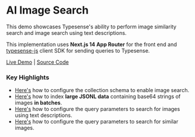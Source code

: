 # AI Image Search

This demo showcases Typesense's ability to perform image similarity search and image search using text descriptions.

This implementation uses **Next.js 14 App Router** for the front end and [typesense-js](https://github.com/typesense/typesense-js) client SDK for sending queries to Typesense.

[Live Demo](https://ai-image-search.typesense.org/) | [Source Code](https://github.com/typesense/showcase-ai-image-search)

### Key Highlights

- [Here's](https://github.com/typesense/showcase-ai-image-search/blob/21657eaddbb6d836ef846a9f58fb46cbfd433b03/scripts/indexTypesense.ts#L37-L57) how to configure the collection schema to enable image search.
- [Here's](https://github.com/typesense/showcase-ai-image-search/blob/21657eaddbb6d836ef846a9f58fb46cbfd433b03/scripts/indexTypesense.ts#L60-L105) how to index **large JSONL data** containing base64 strings of images **in batches**.
- [Here's](https://github.com/typesense/showcase-ai-image-search/blob/21657eaddbb6d836ef846a9f58fb46cbfd433b03/src/components/ImageSearchUsingTextDescriptions.tsx#L18-L24) how to configure the query parameters to search for images using text descriptions.
- [Here's](https://github.com/typesense/showcase-ai-image-search/blob/21657eaddbb6d836ef846a9f58fb46cbfd433b03/src/components/ImageSimilaritySearch.tsx#L48-L53) how to configure the query parameters to search for similar images.
